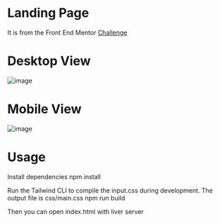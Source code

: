 # Landing Page
It is from the Front End Mentor [Challenge](https://www.frontendmentor.io/challenges/manage-landing-page-SLXqC6P5)

# Desktop View
![image](https://github.com/user-attachments/assets/6a6159bc-0c57-4580-bb0e-4bcc3890e664)
# Mobile View
![image](https://github.com/user-attachments/assets/8b2f60ff-5c4c-4243-b506-f2d439111e58)

# Usage
Install dependencies
npm install

Run the Tailwind CLI to compile the input.css during development. The output file is css/main.css 
npm run build

Then you can open index.html with liver server


